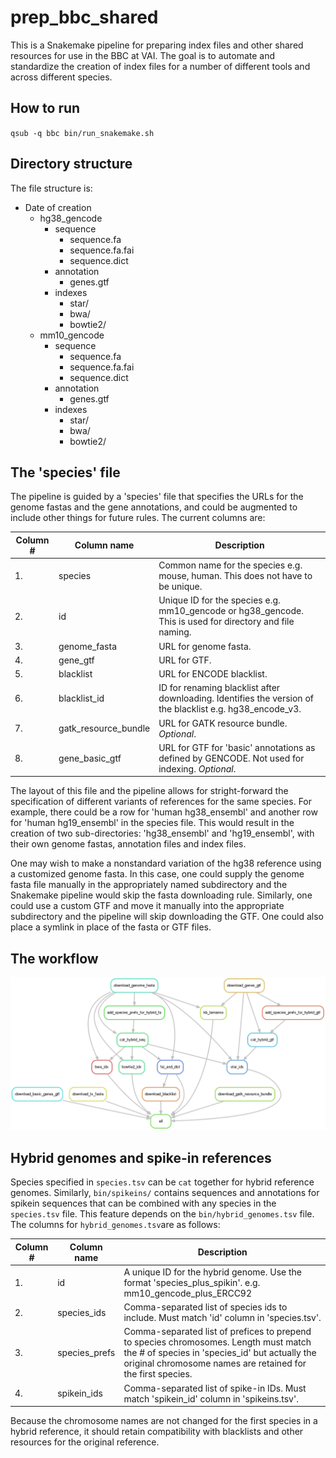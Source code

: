# prep_bbc_shared

This is a Snakemake pipeline for preparing index files and other shared resources for use in the BBC at VAI. The goal is to automate and standardize the creation of index files for a number of different tools and across different species.

## How to run
`qsub -q bbc bin/run_snakemake.sh`

## Directory structure
The file structure is:

* Date of creation
    * hg38_gencode
        * sequence
            * sequence.fa
            * sequence.fa.fai
            * sequence.dict
        * annotation
            * genes.gtf
        * indexes
            * star/
            * bwa/
            * bowtie2/
    * mm10_gencode
        * sequence
            * sequence.fa
            * sequence.fa.fai
            * sequence.dict
        * annotation
            * genes.gtf
        * indexes
            * star/
            * bwa/
            * bowtie2/

## The 'species' file

The pipeline is guided by a 'species' file that specifies the URLs for the genome fastas and the gene annotations, and could be augmented to include other things for future rules. The current columns are:

| Column #     | Column name              | Description                                                                                                   |
|----------    |--------------            |-----------------------------------------------------------------------------------------------------------    |
| 1.           | species                  | Common name for the species e.g. mouse, human. This does not have to be unique.                               |
| 2.           | id                       | Unique ID for the species e.g. mm10_gencode or hg38_gencode. This is used for directory and file naming.      |
| 3.           | genome_fasta             | URL for genome fasta.                                                                                         |
| 4.           | gene_gtf                 | URL for GTF.                                                                                                  |
| 5.           | blacklist                | URL for ENCODE blacklist.                                                                                     |
| 6.           | blacklist_id             | ID for renaming blacklist after downloading. Identifies the version of the blacklist e.g. hg38_encode_v3.     |
| 7.           | gatk_resource_bundle     | URL for GATK resource bundle. _Optional_.                                                                     |
| 8.           | gene_basic_gtf           | URL for GTF for 'basic' annotations as defined by GENCODE. Not used for indexing.  _Optional_.                |


The layout of this file and the pipeline allows for stright-forward the specification of different variants of references for the same species. For example, there could be a row for 'human hg38_ensembl' and another row for 'human hg19_ensembl' in the species file. This would result in the creation of two sub-directories: 'hg38_ensembl' and 'hg19_ensembl', with their own genome fastas, annotation files and index files.

One may wish to make a nonstandard variation of the hg38 reference using a customized genome fasta. In this case, one could supply the genome fasta file manually in the appropriately named subdirectory and the Snakemake pipeline would skip the fasta downloading rule. Similarly, one could use a custom GTF and move it manually into the appropriate subdirectory and the pipeline will skip downloading the GTF. One could also place a symlink in place of the fasta or GTF files.

## The workflow

![Workflow](./logs/rulegraph.png)

## Hybrid genomes and spike-in references

Species specified in `species.tsv` can be `cat` together for hybrid reference genomes. Similarly, `bin/spikeins/` contains sequences and annotations for spikein sequences that can be combined with any species in the `species.tsv` file. This feature depends on the `bin/hybrid_genomes.tsv` file. The columns for `hybrid_genomes.tsv`are as follows:

| Column #     | Column name              | Description                                                                                                   |
|----------    |--------------            |-----------------------------------------------------------------------------------------------------------    |
| 1.           | id                       | A unique ID for the hybrid genome. Use the format 'species_plus_spikin'. e.g. mm10_gencode_plus_ERCC92        |
| 2.           | species_ids              | Comma-separated list of species ids to include. Must match 'id' column in 'species.tsv'.                      |
| 3.           | species_prefs            | Comma-separated list of prefices to prepend to species chromosomes. Length must match the # of species in 'species_id' but actually the original chromosome names are retained for the first species.                                                           |
| 4.           | spikein_ids              | Comma-separated list of spike-in IDs. Must match 'spikein_id' column in 'spikeins.tsv'.                       |

Because the chromosome names are not changed for the first species in a hybrid reference, it should retain compatibility with blacklists and other resources for the original reference.
